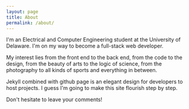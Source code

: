 ```yaml
---
layout: page
title: About
permalink: /about/
---
```


I'm an Electrical and Computer Engineering student at the University of Delaware. I'm on my way to become a full-stack web developer.

My interest lies from the front end to the back end, from the code to the design, from the beauty of arts to the logic of science, from the photography to all kinds of sports and everything in between.

Jekyll combined with github page is an elegant design for developers to host projects. I guess I'm going to make this site flourish step by step.

Don't hesitate to leave your comments!